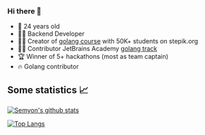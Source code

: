 ### Hi there 👋

* 🚀 24 years old
* 👨‍💻 Backend Developer
* 👨‍🎓 Creator of [golang course](https://stepik.org/course/54403/) with 50K+ students on stepik.org
* 👨‍🎓 Contributor JetBrains Academy [golang track](https://hyperskill.org/tracks/25)
* 🏆 Winner of 5+ hackathons (most as team captain)
* 🔥 Golang contributor

## Some statistics 📈

[![Semyon's github stats](https://github-readme-stats.vercel.app/api?username=semyon-dev&show_icons=true&count_private=true)](https://github.com/anuraghazra/github-readme-stats)

[![Top Langs](https://github-readme-stats.vercel.app/api/top-langs/?username=semyon-dev&count_private=true&langs_count=6)](https://github.com/anuraghazra/github-readme-stats)
